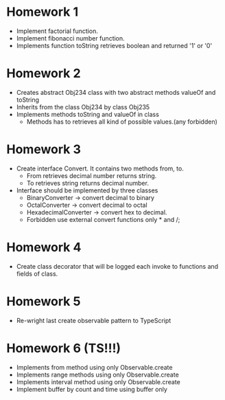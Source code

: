 # Homework 1
- Implement factorial function.
- Implement fibonacci number function.
- Implements function toString retrieves boolean and returned '1' or '0'

# Homework 2
- Creates abstract Obj234 class with two abstract methods valueOf and toString
- Inherits from the class Obj234 by class Obj235
- Implements methods toString and valueOf in class
    - Methods has to retrieves all kind of possible values.(any forbidden)

# Homework 3
- Create interface Convert. It contains two methods from, to.
    - From retrieves decimal number returns string.
    - To retrieves string returns decimal number.
- Interface should be implemented by three classes
    - BinaryConverter -> convert decimal to binary
    - OctalConverter -> convert decimal to octal
    - HexadecimalConverter -> convert hex to decimal.
    - Forbidden use external convert functions only * and /;
# Homework 4
- Create class decorator that will be logged each invoke to functions and fields of class.

# Homework 5
- Re-wright last create observable pattern to TypeScript 

# Homework 6 (TS!!!)
- Implements from method using only Observable.create
- Implements range methods using only Observable.create
- Implements interval method using only Observable.create
- Implement buffer by count and time using buffer only